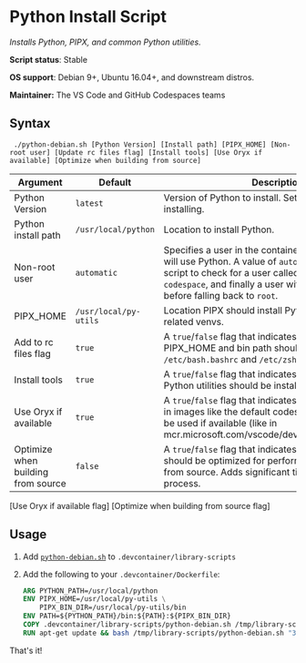 # Python Install Script

*Installs Python, PIPX, and common Python utilities.*

**Script status**: Stable

**OS support**: Debian 9+, Ubuntu 16.04+, and downstream distros.

**Maintainer:** The VS Code and GitHub Codespaces teams

## Syntax

```text
 ./python-debian.sh [Python Version] [Install path] [PIPX_HOME] [Non-root user] [Update rc files flag] [Install tools] [Use Oryx if available] [Optimize when building from source]
```

|Argument|Default|Description|
|--------|-------|-----------|
|Python Version|`latest`| Version of Python to install. Set to `none` to skip installing.|
|Python install path|`/usr/local/python`| Location to install Python.|
|Non-root user|`automatic`| Specifies a user in the container other than root that will use Python. A value of `automatic` will cause the script to check for a user called `vscode`, then `node`, `codespace`, and finally a user with a UID of `1000` before falling back to `root`.|
|PIPX_HOME|`/usr/local/py-utils`| Location PIPX should install Python utilities and related venvs.|
| Add to rc files flag | `true` | A `true`/`false` flag that indicates whether sourcing the PIPX_HOME and bin path should be added to `/etc/bash.bashrc` and `/etc/zsh/zshrc`.|
|Install tools | `true` | A `true`/`false` flag that indicates whether related Python utilities should be installed.|
|Use Oryx if available | `true` | A `true`/`false` flag that indicates whether the Oryx CLI in images like the default codespaces image should be used if available (like in mcr.microsoft.com/vscode/devcontainers/universal).|
|Optimize when building from source| `false` | A `true`/`false` flag that indicates whether Python should be optimized for performance when built from source. Adds significant time to the build process.|


[Use Oryx if available flag] [Optimize when building from source flag]

## Usage

1. Add [`python-debian.sh`](../python-debian.sh) to `.devcontainer/library-scripts`

2. Add the following to your `.devcontainer/Dockerfile`:

    ```Dockerfile
    ARG PYTHON_PATH=/usr/local/python
    ENV PIPX_HOME=/usr/local/py-utils \
        PIPX_BIN_DIR=/usr/local/py-utils/bin
    ENV PATH=${PYTHON_PATH}/bin:${PATH}:${PIPX_BIN_DIR}
    COPY .devcontainer/library-scripts/python-debian.sh /tmp/library-scripts/
    RUN apt-get update && bash /tmp/library-scripts/python-debian.sh "3.8.3" "${PYTHON_PATH}" "${PIPX_HOME}"
    ```

That's it!
